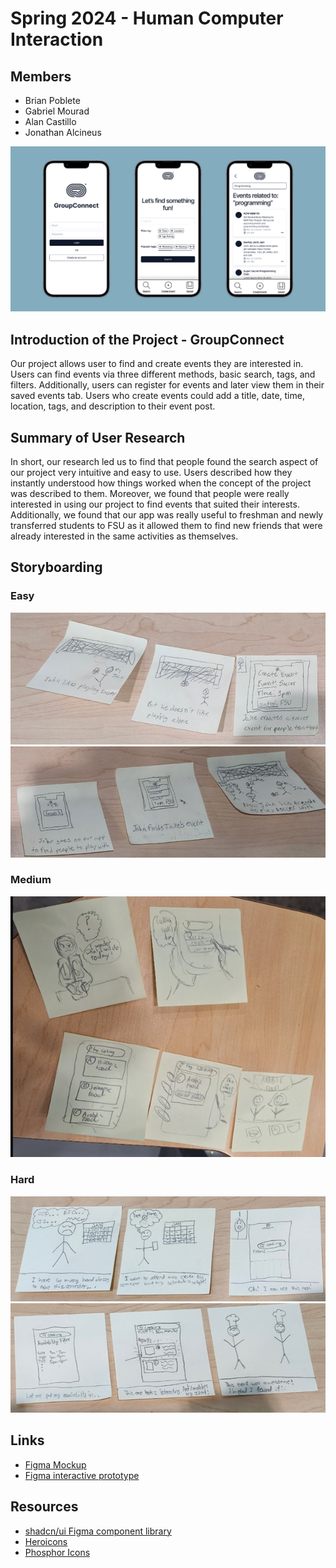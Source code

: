 # Spring 2024 - Human Computer Interaction

## Members

- Brian Poblete
- Gabriel Mourad
- Alan Castillo
- Jonathan Alcineus

![Mockups of the project](/readme-images/banner.png)

## Introduction of the Project - GroupConnect

Our project allows user to find and create events they are interested in. Users can find events via three different methods, basic search, tags, and filters. Additionally, users can register for events and later view them in their saved events tab. Users who create events could add a title, date, time, location, tags, and description to their event post.

## Summary of User Research

In short, our research led us to find that people found the search aspect of our project very intuitive and easy to use. Users described how they instantly understood how things worked when the concept of the project was described to them. Moreover, we found that people were really interested in using our project to find events that suited their interests. Additionally, we found that our app was really useful to freshman and newly transferred students to FSU as it allowed them to find new friends that were already interested in the same activities as themselves.

## Storyboarding

### Easy

![Easy Level](/readme-images/Storyboard-1.1.jpg)
![Easy Level](/readme-images/Storyboard-1.2.jpg)

### Medium

![Medium Level](/readme-images/Storyboard-2.jpg)

### Hard

![Hard Level](/readme-images/Storyboard-3.1.jpg)
![Hard Level](/readme-images/Storyboard-3.2.jpg)


## Links

- [Figma Mockup](https://www.figma.com/file/UkkLXPM5MXpLboB9icnqpO/Mid-Fi-Prototype?type=design&node-id=1%3A5&mode=design&t=kfQoQ4RooEypuZGP-1)
- [Figma interactive prototype](https://www.figma.com/proto/UkkLXPM5MXpLboB9icnqpO/Mid-Fi-Prototype?page-id=0%3A1&type=design&node-id=1-2&viewport=261%2C410%2C0.65&t=5z0QKaF2a6GNjVHo-1&scaling=scale-down&starting-point-node-id=1%3A2&mode=design)

## Resources

- [shadcn/ui Figma component library](https://www.figma.com/community/file/1203061493325953101)
- [Heroicons](https://heroicons.com/)
- [Phosphor Icons](https://phosphoricons.com/)
